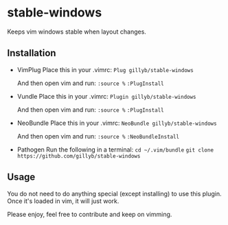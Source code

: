 # stable-windows

Keeps vim windows stable when layout changes.

## Installation

* VimPlug
  Place this in your .vimrc:
  `Plug gillyb/stable-windows`

  And then open vim and run:
  `:source %`
  `:PlugInstall`

* Vundle
  Place this in your .vimrc:
  `Plugin gillyb/stable-windows`

  And then open vim and run:
  `:source %`
  `:PlugInstall`

* NeoBundle
  Place this in your .vimrc:
  `NeoBundle gillyb/stable-windows`

  And then open vim and run:
  `:source %`
  `:NeoBundleInstall`

* Pathogen
  Run the following in a terminal:
  `cd ~/.vim/bundle`
  `git clone https://github.com/gillyb/stable-windows`


## Usage

You do not need to do anything special (except installing)
to use this plugin. Once it's loaded in vim, it will just
work.

Please enjoy, feel free to contribute and keep on vimming.
